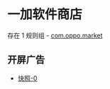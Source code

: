 # 一加软件商店

存在 1 规则组 - [com.oppo.market](/src/apps/com.oppo.market.ts)

## 开屏广告

- [快照-0](https://i.gkd.li/import/13211017)
